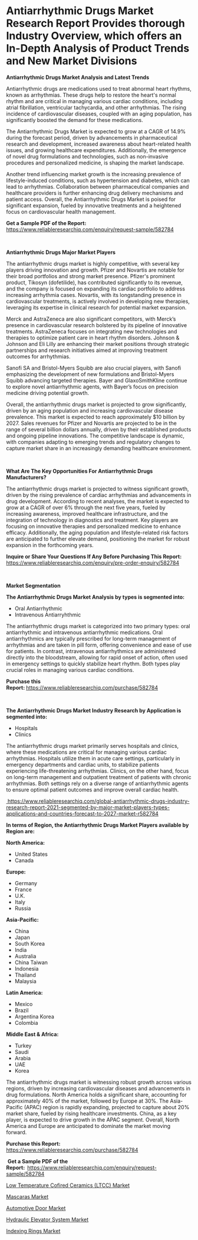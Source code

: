 <p><h1>Antiarrhythmic Drugs Market Research Report Provides thorough Industry Overview, which offers an In-Depth Analysis of Product Trends and New Market Divisions</h1></p><p><strong>Antiarrhythmic Drugs Market Analysis and Latest Trends</strong></p>
<p><p>Antiarrhythmic drugs are medications used to treat abnormal heart rhythms, known as arrhythmias. These drugs help to restore the heart's normal rhythm and are critical in managing various cardiac conditions, including atrial fibrillation, ventricular tachycardia, and other arrhythmias. The rising incidence of cardiovascular diseases, coupled with an aging population, has significantly boosted the demand for these medications.</p><p>The Antiarrhythmic Drugs Market is expected to grow at a CAGR of 14.9% during the forecast period, driven by advancements in pharmaceutical research and development, increased awareness about heart-related health issues, and growing healthcare expenditures. Additionally, the emergence of novel drug formulations and technologies, such as non-invasive procedures and personalized medicine, is shaping the market landscape.</p><p>Another trend influencing market growth is the increasing prevalence of lifestyle-induced conditions, such as hypertension and diabetes, which can lead to arrhythmias. Collaboration between pharmaceutical companies and healthcare providers is further enhancing drug delivery mechanisms and patient access. Overall, the Antiarrhythmic Drugs Market is poised for significant expansion, fueled by innovative treatments and a heightened focus on cardiovascular health management.</p></p>
<p><strong>Get a Sample PDF of the Report:&nbsp;</strong> <a href="https://www.reliableresearchiq.com/enquiry/request-sample/582784?utm_campaign=1900&utm_medium=2&utm_source=Github&utm_content=ia&utm_term=23032025&utm_id=antiarrhythmic-drugs">https://www.reliableresearchiq.com/enquiry/request-sample/582784</a></p>
<p>&nbsp;</p>
<p><strong>Antiarrhythmic Drugs Major Market Players</strong></p>
<p><p>The antiarrhythmic drugs market is highly competitive, with several key players driving innovation and growth. Pfizer and Novartis are notable for their broad portfolios and strong market presence. Pfizer's prominent product, Tikosyn (dofetilide), has contributed significantly to its revenue, and the company is focused on expanding its cardiac portfolio to address increasing arrhythmia cases. Novartis, with its longstanding presence in cardiovascular treatments, is actively involved in developing new therapies, leveraging its expertise in clinical research for potential market expansion.</p><p>Merck and AstraZeneca are also significant competitors, with Merck’s presence in cardiovascular research bolstered by its pipeline of innovative treatments. AstraZeneca focuses on integrating new technologies and therapies to optimize patient care in heart rhythm disorders. Johnson & Johnson and Eli Lilly are enhancing their market positions through strategic partnerships and research initiatives aimed at improving treatment outcomes for arrhythmias.</p><p>Sanofi SA and Bristol-Myers Squibb are also crucial players, with Sanofi emphasizing the development of new formulations and Bristol-Myers Squibb advancing targeted therapies. Bayer and GlaxoSmithKline continue to explore novel antiarrhythmic agents, with Bayer’s focus on precision medicine driving potential growth.</p><p>Overall, the antiarrhythmic drugs market is projected to grow significantly, driven by an aging population and increasing cardiovascular disease prevalence. This market is expected to reach approximately $10 billion by 2027. Sales revenues for Pfizer and Novartis are projected to be in the range of several billion dollars annually, driven by their established products and ongoing pipeline innovations. The competitive landscape is dynamic, with companies adapting to emerging trends and regulatory changes to capture market share in an increasingly demanding healthcare environment.</p></p>
<p>&nbsp;</p>
<p><strong>What Are The Key Opportunities For Antiarrhythmic Drugs Manufacturers?</strong></p>
<p><p>The antiarrhythmic drugs market is projected to witness significant growth, driven by the rising prevalence of cardiac arrhythmias and advancements in drug development. According to recent analyses, the market is expected to grow at a CAGR of over 6% through the next five years, fueled by increasing awareness, improved healthcare infrastructure, and the integration of technology in diagnostics and treatment. Key players are focusing on innovative therapies and personalized medicine to enhance efficacy. Additionally, the aging population and lifestyle-related risk factors are anticipated to further elevate demand, positioning the market for robust expansion in the forthcoming years.</p></p>
<p><strong>Inquire or Share Your Questions If Any Before Purchasing This Report:</strong> <a href="https://www.reliableresearchiq.com/enquiry/pre-order-enquiry/582784?utm_campaign=1900&utm_medium=2&utm_source=Github&utm_content=ia&utm_term=23032025&utm_id=antiarrhythmic-drugs">https://www.reliableresearchiq.com/enquiry/pre-order-enquiry/582784</a></p>
<p>&nbsp;</p>
<p><strong>Market Segmentation</strong></p>
<p><strong>The Antiarrhythmic Drugs Market Analysis by types is segmented into:</strong></p>
<p><ul><li>Oral Antiarrhythmic</li><li>Intravenous Antiarryhthmic</li></ul></p>
<p><p>The antiarrhythmic drugs market is categorized into two primary types: oral antiarrhythmic and intravenous antiarrhythmic medications. Oral antiarrhythmics are typically prescribed for long-term management of arrhythmias and are taken in pill form, offering convenience and ease of use for patients. In contrast, intravenous antiarrhythmics are administered directly into the bloodstream, allowing for rapid onset of action, often used in emergency settings to quickly stabilize heart rhythm. Both types play crucial roles in managing various cardiac conditions.</p></p>
<p><strong>Purchase this Report:&nbsp;</strong><a href="https://www.reliableresearchiq.com/purchase/582784?utm_campaign=1900&utm_medium=2&utm_source=Github&utm_content=ia&utm_term=23032025&utm_id=antiarrhythmic-drugs">https://www.reliableresearchiq.com/purchase/582784</a></p>
<p>&nbsp;</p>
<p><strong>The Antiarrhythmic Drugs Market Industry Research by Application is segmented into:</strong></p>
<p><ul><li>Hospitals</li><li>Clinics</li></ul></p>
<p><p>The antiarrhythmic drugs market primarily serves hospitals and clinics, where these medications are critical for managing various cardiac arrhythmias. Hospitals utilize them in acute care settings, particularly in emergency departments and cardiac units, to stabilize patients experiencing life-threatening arrhythmias. Clinics, on the other hand, focus on long-term management and outpatient treatment of patients with chronic arrhythmias. Both settings rely on a diverse range of antiarrhythmic agents to ensure optimal patient outcomes and improve overall cardiac health.</p></p>
<p><a href="https://www.reliableresearchiq.com/global-antiarrhythmic-drugs-industry-research-report-2021-segmented-by-major-market-players-types-applications-and-countries-forecast-to-2027-market-r582784?utm_campaign=1900&utm_medium=2&utm_source=Github&utm_content=ia&utm_term=23032025&utm_id=antiarrhythmic-drugs">&nbsp;https://www.reliableresearchiq.com/global-antiarrhythmic-drugs-industry-research-report-2021-segmented-by-major-market-players-types-applications-and-countries-forecast-to-2027-market-r582784</a></p>
<p><strong>In terms of Region, the Antiarrhythmic Drugs Market Players available by Region are:</strong></p>
<p>
    <p> <strong> North America: </strong>
        <ul>
            <li>United States</li>
            <li>Canada</li>
        </ul>
        </p> 
    <p> <strong> Europe: </strong>
        <ul>
            <li>Germany</li>
            <li>France</li>
            <li>U.K.</li>
            <li>Italy</li>
            <li>Russia</li>
        </ul>
        </p> 
    <p> <strong> Asia-Pacific: </strong>
        <ul>
            <li>China</li>
            <li>Japan</li>
            <li>South Korea</li>
            <li>India</li>
            <li>Australia</li>
            <li>China Taiwan</li>
            <li>Indonesia</li>
            <li>Thailand</li>
            <li>Malaysia</li>
        </ul>
        </p> 
    <p> <strong> Latin America: </strong>
        <ul>
            <li>Mexico</li>
            <li>Brazil</li>
            <li>Argentina Korea</li>
            <li>Colombia</li>
        </ul>
        </p> 
    <p> <strong> Middle East & Africa: </strong>
        <ul>
            <li>Turkey</li>
            <li>Saudi</li>
            <li>Arabia</li>
            <li>UAE</li>
            <li>Korea</li>
        </ul>
    </p>
    </p>
<p><p>The antiarrhythmic drugs market is witnessing robust growth across various regions, driven by increasing cardiovascular diseases and advancements in drug formulations. North America holds a significant share, accounting for approximately 40% of the market, followed by Europe at 30%. The Asia-Pacific (APAC) region is rapidly expanding, projected to capture about 20% market share, fueled by rising healthcare investments. China, as a key player, is expected to drive growth in the APAC segment. Overall, North America and Europe are anticipated to dominate the market moving forward.</p></p>
<p><strong>Purchase this Report: </strong><a href="https://www.reliableresearchiq.com/purchase/582784?utm_campaign=1900&utm_medium=2&utm_source=Github&utm_content=ia&utm_term=23032025&utm_id=antiarrhythmic-drugs">https://www.reliableresearchiq.com/purchase/582784</a></p>
<p>&nbsp;<strong>Get a Sample PDF of the Report:&nbsp;&nbsp;</strong><a href="https://www.reliableresearchiq.com/enquiry/request-sample/582784?utm_campaign=1900&utm_medium=2&utm_source=Github&utm_content=ia&utm_term=23032025&utm_id=antiarrhythmic-drugs">https://www.reliableresearchiq.com/enquiry/request-sample/582784</a></p>
<p><strong></strong></p>
<p><p><a href="https://github.com/stuwinawisa/Market-Research-Report-List-1/blob/main/low-temperature-cofired-ceramics-ltcc-market.md?utm_campaign=1900&utm_medium=2&utm_source=Github&utm_content=ia&utm_term=23032025&utm_id=antiarrhythmic-drugs">Low Temperature Cofired Ceramics (LTCC) Market</a></p><p><a href="https://github.com/chillwervenu/Market-Research-Report-List-1/blob/main/mascaras-market.md?utm_campaign=1900&utm_medium=2&utm_source=Github&utm_content=ia&utm_term=23032025&utm_id=antiarrhythmic-drugs">Mascaras Market</a></p><p><a href="https://github.com/phillpfantis/Market-Research-Report-List-1/blob/main/automotive-door-market.md?utm_campaign=1900&utm_medium=2&utm_source=Github&utm_content=ia&utm_term=23032025&utm_id=antiarrhythmic-drugs">Automotive Door Market</a></p><p><a href="https://github.com/awwqamet/Market-Research-Report-List-1/blob/main/hydraulic-elevator-system-market.md?utm_campaign=1900&utm_medium=2&utm_source=Github&utm_content=ia&utm_term=23032025&utm_id=antiarrhythmic-drugs">Hydraulic Elevator System Market</a></p><p><a href="https://github.com/marcayaminig/Market-Research-Report-List-1/blob/main/indexing-rings-market.md?utm_campaign=1900&utm_medium=2&utm_source=Github&utm_content=ia&utm_term=23032025&utm_id=antiarrhythmic-drugs">Indexing Rings Market</a></p></p>